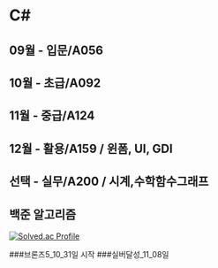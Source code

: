 # C#

## 09월 - 입문/A056
## 10월 - 초급/A092
## 11월 - 중급/A124
## 12월 - 활용/A159 / 윈폼, UI, GDI
## 선택 - 실무/A200 / 시계,수학함수그래프


## 백준 알고리즘

[![Solved.ac Profile](http://mazassumnida.wtf/api/v2/generate_badge?boj=ekdlakdl12)](https://solved.ac/ekdlakdl12/)

###브론즈5_10_31일 시작
###실버달성_11_08일
